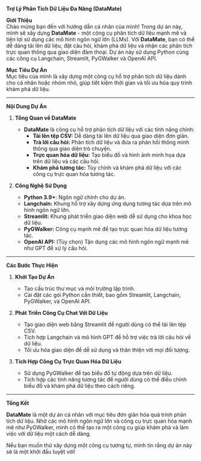 **Trợ Lý Phân Tích Dữ Liệu Đa Năng (DataMate)**  

**Giới Thiệu**  
Chào mừng bạn đến với hướng dẫn cá nhân của mình! Trong dự án này, mình sẽ xây dựng **DataMate** - một công cụ phân tích dữ liệu mạnh mẽ và tiện lợi sử dụng các mô hình ngôn ngữ lớn (LLMs). Với **DataMate**, bạn có thể dễ dàng tải lên dữ liệu, đặt câu hỏi, khám phá dữ liệu và nhận các phân tích trực quan thông qua giao diện đàm thoại. Dự án này sử dụng Python cùng các công cụ Langchain, Streamlit, PyGWalker và OpenAI API.  

**Mục Tiêu Dự Án**  
Mục tiêu của mình là xây dựng một công cụ hỗ trợ phân tích dữ liệu dành cho cá nhân hoặc nhóm nhỏ, giúp tiết kiệm thời gian và tối ưu hóa quy trình khám phá dữ liệu.  

---

**Nội Dung Dự Án**  

1. **Tổng Quan về DataMate**  
   - **DataMate** là công cụ hỗ trợ phân tích dữ liệu với các tính năng chính:  
     - **Tải lên tệp CSV:** Dễ dàng tải lên dữ liệu qua giao diện đơn giản.  
     - **Trả lời câu hỏi:** Phân tích dữ liệu và đưa ra phản hồi thông minh thông qua giao diện trò chuyện.  
     - **Trực quan hóa dữ liệu:** Tạo biểu đồ và hình ảnh minh họa dựa trên dữ liệu và các câu hỏi.  
     - **Khám phá tương tác:** Tùy chỉnh và khám phá dữ liệu với các công cụ trực quan hóa tương tác.  

2. **Công Nghệ Sử Dụng**  
   - **Python 3.9+**: Ngôn ngữ chính cho dự án.  
   - **Langchain:** Khung hỗ trợ xây dựng ứng dụng tương tác dựa trên mô hình ngôn ngữ lớn.  
   - **Streamlit:** Khung phát triển giao diện web dễ sử dụng cho khoa học dữ liệu.  
   - **PyGWalker:** Công cụ mạnh mẽ để tạo trực quan hóa dữ liệu tương tác.  
   - **OpenAI API:** (Tùy chọn) Tận dụng các mô hình ngôn ngữ mạnh mẽ như GPT để xử lý câu hỏi.  

---

**Các Bước Thực Hiện**  

1. **Khởi Tạo Dự Án**  
   - Tạo cấu trúc thư mục và môi trường lập trình.  
   - Cài đặt các gói Python cần thiết, bao gồm Streamlit, Langchain, PyGWalker, và OpenAI API.  

2. **Phát Triển Công Cụ Chat Với Dữ Liệu**  
   - Tạo giao diện web bằng Streamlit để người dùng có thể tải lên tệp CSV.  
   - Tích hợp Langchain và mô hình GPT để hỗ trợ việc trả lời câu hỏi về dữ liệu.  
   - Tối ưu hóa giao diện để dễ sử dụng và thân thiện với mọi đối tượng.  

3. **Tích Hợp Công Cụ Trực Quan Hóa Dữ Liệu**  
   - Sử dụng PyGWalker để tạo biểu đồ tự động dựa trên dữ liệu.  
   - Tích hợp các tính năng tương tác để người dùng có thể điều chỉnh biểu đồ và khám phá dữ liệu theo cách riêng.  

---

**Tổng Kết**  

**DataMate** là một dự án cá nhân với mục tiêu đơn giản hóa quá trình phân tích dữ liệu. Nhờ các mô hình ngôn ngữ lớn và công cụ trực quan hóa mạnh mẽ như PyGWalker, mình có thể tạo ra một công cụ giúp khám phá và làm việc với dữ liệu một cách dễ dàng.  

Nếu bạn muốn thử xây dựng một công cụ tương tự, mình tin rằng dự án này sẽ là một khởi đầu tuyệt vời!